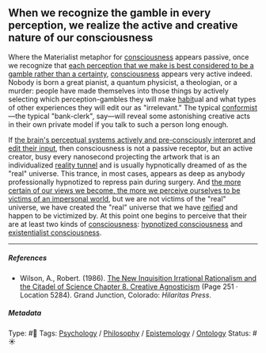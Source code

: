 ## When we recognize the gamble in every perception, we realize the active and creative nature of our consciousness

Where the Materialist metaphor for [consciousness](Consciousness.md) appears passive, once we recognize that [each perception that we make is best considered to be a gamble rather than a certainty](Each%20perception%20that%20we%20make%20is%20best%20considered%20to%20be%20a%20gamble%20rather%20than%20a%20certainty.md), [consciousness](Consciousness.md) appears very active indeed. Nobody is born a great pianist, a quantum physicist, a theologian, or a murder: people have made themselves into those things by actively selecting which perception-gambles they will make [habit](Habit.md)ual and what types of other experiences they will edit our as "irrelevant." The typical [conformist](Conformity.md)—the typical "bank-clerk", say—will reveal some astonishing creative acts in their own private model if you talk to such a person long enough.

If [the brain's perceptual systems actively and pre-consciously interpret and edit their input](The%20brain's%20perceptual%20systems%20actively%20and%20pre-consciously%20interpret%20and%20edit%20their%20input.md), then consciousness is not a passive receptor, but an active creator, busy every nanosecond projecting the artwork that is an individualized [reality tunnel](Reality%20tunnel.md) and is usually hypnotically dreamed of as the "real" universe. This trance, in most cases, appears as deep as anybody professionally hypnotized to repress pain during surgery. And [the more certain of our views we become, the more we perceive ourselves to be victims of an impersonal world](The%20more%20certain%20of%20our%20views%20we%20become,%20the%20more%20we%20perceive%20ourselves%20to%20be%20victims%20of%20an%20impersonal%20world.md), but we are not victims of the "real" universe, we have created the "real" universe that we have [reified](Reification.md) and happen to be victimized by. At this point one begins to perceive that their are at least two kinds of [consciousness](Consciousness.md): [hypnotized consciousness](Hypnotized%20consciousness.md) and [existentialist consciousness](Existentialist%20consciousness.md).

---

##### References

* Wilson, A., Robert. (1986). [The New Inquisition Irrational Rationalism and the Citadel of Science Chapter 8. Creative Agnosticism](The%20New%20Inquisition%20Irrational%20Rationalism%20and%20the%20Citadel%20of%20Science%20Chapter%208.%20Creative%20Agnosticism.md) (Page 251 · Location 5284). Grand Junction, Colorado: *Hilaritas Press*.

##### Metadata

Type: #🔴 
Tags: [Psychology](Psychology.md) / [Philosophy](Philosophy.md) / [Epistemology](Epistemology.md) / [Ontology](Ontology.md) 
Status: #☀️ 
